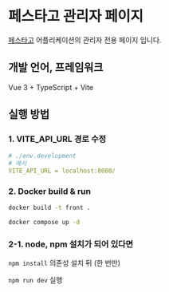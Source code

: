 # 페스타고 관리자 페이지

[페스타고](https://github.com/woowacourse-teams/2023-festa-go) 어플리케이션의 관리자 전용 페이지 입니다.

## 개발 언어, 프레임워크
Vue 3 + TypeScript + Vite

## 실행 방법

### 1. VITE_API_URL 경로 수정
```yml
# ./env.development
# 예시
VITE_API_URL = localhost:8080/
```

### 2. Docker build & run 
```bash
docker build -t front .

docker compose up -d 
```

### 2-1. node, npm 설치가 되어 있다면
`npm install` 의존성 설치 뒤 (한 번만)

`npm run dev` 실행
